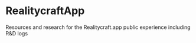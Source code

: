 # RealitycraftApp
Resources and research for the Realitycraft.app public experience including R&amp;D logs
